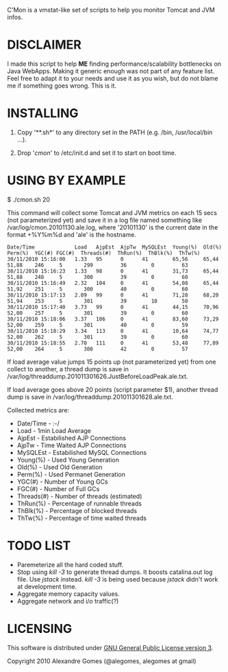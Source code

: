 C'Mon is a vmstat-like set of scripts to help you monitor Tomcat and JVM infos.

DISCLAIMER
==========

I made this script to help **ME** finding performance/scalability bottlenecks on Java WebApps. Making it generic enough was not part of any feature list. Feel free to adapt it to your needs and use it as you wish, but do not blame me if something goes wrong. This is it. 

INSTALLING
==========

1. Copy '**.sh*' to any directory set in the PATH (e.g. /bin, /usr/local/bin ...).

2. Drop '*cmon*' to /etc/init.d	and set it to start on boot time.

USING BY EXAMPLE
================

$ ./cmon.sh 20

This command will collect some Tomcat and JVM metrics on each 15 secs (not parameterized yet) and save it in a log file named something like /var/log/cmon.20101130.ale.log, where '20101130' is the current date in the format +%Y%m%d and 'ale' is the hostname. 

	Date/Time             Load   AjpEst  AjpTw  MySQLEst  Young(%)  Old(%)  Perm(%)  YGC(#) FGC(#)  Threads(#)  ThRun(%)  ThBlk(%)  ThTw(%)
	30/11/2010 15:16:00   1.33   95      0      41        65,56     65,44   51,88    246     5       299         36        0         63
	30/11/2010 15:16:23   1.33   98      0      41        31,73     65,44   51,88    248     5       300         39        0         60
	30/11/2010 15:16:49   2.32   104     0      41        54,08     65,44   51,92    251     5       300         40        0         60
	30/11/2010 15:17:13   2.09   99      0      41        71,28     68,20   51,94    253     5       301         39        10        50
	30/11/2010 15:17:40   3.73   99      0      41        44,15     70,96   52,00    257     5       301         39        0         60
	30/11/2010 15:18:06   3.37   106     0      41        83,60     73,29   52,00    259     5       301         40        0         59
	30/11/2010 15:18:29   3.34   113     0      41        10,64     74,77   52,00    262     5       301         39        0         60
	30/11/2010 15:18:55   2.70   111     0      41        53,48     77,89   52,00    264     5       300         42        0         57

If load average value jumps 15 points up (not parameterized yet) from one collect to another, a thread dump is save in /var/log/threaddump.201011301626.JustBeforeLoadPeak.ale.txt.

If load average goes above 20 points (script parameter $1), another thread dump is save in /var/log/threaddump.201011301628.ale.txt. 

Collected metrics are:

- Date/Time - :-/
- Load - 1min Load Average
- AjpEst - Estabilished AJP Connections 
- AjpTw - Time Waited AJP Connections
- MySQLEst - Estabilished MySQL Connections
- Young(%) - Used Young Generation  
- Old(%) - Used Old Generation 
- Perm(%) - Used Permanet Generation 
- YGC(#) - Number of Young GCs
- FGC(#) - Number of Full GCs
- Threads(#) - Number of threads (estimated)
- ThRun(%) - Percentage of runnable threads
- ThBlk(%) - Percentage of blocked threads
- ThTw(%) - Percentage of time waited threads

TODO LIST
=========
* Paremeterize all the hard coded stuff.
* Stop using _kill -3_ to generate thread dumps. It boosts catalina.out log file. Use _jstack_ instead. _kill -3_ is being used because _jstack_ didn't work at development time.
* Aggregate memory capacity values.
* Aggregate network and i/o traffic(?)

LICENSING
=========

This software is distributed under [GNU General Public License version 3](http://www.gnu.org/licenses/gpl.txt).

Copyright 2010 Alexandre Gomes (@alegomes, alegomes at gmail)
